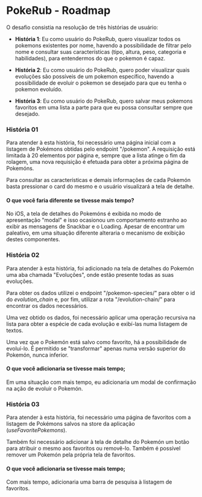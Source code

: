 # PokeRub - Roadmap

O desafio consistia na resolução de três histórias de usuário:

- **História 1**: Eu como usuário do PokeRub, quero visualizar todos os pokemons existentes por nome, havendo a possibilidade de filtrar pelo nome e consultar suas características (tipo, altura, peso, categoria e habilidades), para entendermos do que o pokemon é capaz.

- **História 2**: Eu como usuário do PokeRub, quero poder visualizar quais evoluções são possíveis de um pokemon específico, havendo a possibilidade de evoluir o pokemon se desejado para que eu tenha o pokemon evoluído.

- **História 3**: Eu como usuário do PokeRub, quero salvar meus pokemons favoritos em uma lista a parte para que eu possa consultar sempre que desejado.

### História 01

Para atender à esta história, foi necessário uma página inicial com a listagem de Pokémons obtidas pelo endpoint "/pokemon". A requisição está limitada à 20 elementos por página e, sempre que a lista atinge o fim da rolagem, uma nova requisição é efetuada para obter a próxima página de Pokemóns.

Para consultar as características e demais informações de cada Pokemón basta pressionar o card do mesmo e o usuário visualizará a tela de detalhe.

#### O que você faria diferente se tivesse mais tempo?

No iOS, a tela de detalhes do Pokemóns é exibida no modo de apresentação "modal" e isso ocasionou um comportamento estranho ao exibir as mensagens de Snackbar e o Loading. Apesar de encontrar um paleativo, em uma situação diferente alteraria o mecanismo de exibição destes componentes.

### História 02

Para atender à esta história, foi adicionado na tela de detalhes do Pokemón uma aba chamada "Evoluções", onde estão presente todas as suas evoluções.

Para obter os dados utilizei o endpoint "/pokemon-species/" para obter o id do _evolution_chain_ e, por fim, utilizar a rota "/evolution-chain/" para encontrar os dados necessários.

Uma vez obtido os dados, foi necessário aplicar uma operação recursiva na lista para obter a espécie de cada evolução e exibí-las numa listagem de textos.

Uma vez que o Pokemón está salvo como favorito, há a possibilidade de evoluí-lo. É permitido se "transformar" apenas numa versão superior do Pokemón, nunca inferior.

#### O que você adicionaria se tivesse mais tempo;

Em uma situação com mais tempo, eu adicionaria um modal de confirmação na ação de evoluir o Pokemón.

### História 03

Para atender à esta história, foi necessário uma página de favoritos com a listagem de Pokémons salvos na store da aplicação (_useFavoritePokemons_).

Também foi necessário adicionar à tela de detalhe do Pokemón um botão para atribuir o mesmo aos favoritos ou removê-lo. Também é possível remover um Pokemón pela própria tela de favoritos.

#### O que você adicionaria se tivesse mais tempo;

Com mais tempo, adicionaria uma barra de pesquisa à listagem de favoritos.
